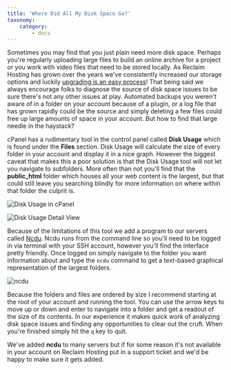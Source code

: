 ```yaml
---
title: 'Where Did All My Disk Space Go?'
taxonomy:
    category:
        - docs
---
```


Sometimes you may find that you just plain need more disk space. Perhaps you're regularly uploading large files to build an online archive for a project or you work with video files that need to be stored locally. As Reclaim Hosting has grown over the years we've consistently increased our storage options and luckily [upgrading is an easy process](http://docs.reclaimhosting.com/FAQ/Can-I-Upgrade:Downgrade-my-Account-Later/)! That being said we always encourage folks to diagnose the source of disk space issues to be sure there's not any other issues at play. Automated backups you weren't aware of in a folder on your account because of a plugin, or a log file that has grown rapidly could be the source and simply deleting a few files could free up large amounts of space in your account. But how to find that large needle in the haystack?

cPanel has a rudimentary tool in the control panel called **Disk Usage** which is found under the **Files** section. Disk Usage will calculate the size of every folder in your account and display it in a nice graph. However the biggest caveat that makes this a poor solution is that the Disk Usage tool will not let you navigate to subfolders. More often than not you'll find that the **public_html** folder which houses all your web content is the largest, but that could still leave you searching blindly for more information on where within that folder the culprit is.

![Disk Usage in cPanel](http://i.imgur.com/gx7Ag8Q.png)

![Disk Usage Detail View](http://i.imgur.com/YCLBQVM.png)

Because of the limitations of this tool we add a program to our servers called [Ncdu](https://dev.yorhel.nl/ncdu). Ncdu runs from the command line so you'll need to be logged in via terminal with your SSH account, however you'll find the interface pretty friendly. Once logged on simply navigate to the folder you want information about and type the `ncdu` command to get a text-based graphical representation of the largest folders.

![ncdu](http://i.imgur.com/1AFNCaI.png)

Because the folders and files are ordered by size I recommend starting at the root of your account and running the tool. You can use the arrow keys to move up or down and enter to navigate into a folder and get a readout of the size of its contents. In our experience it makes quick work of analyzing disk space issues and finding any opportunities to clear out the cruft. When you're finished simply hit the `q` key to quit. 

We've added **ncdu** to many servers but if for some reason it's not available in your account on Reclaim Hosting put in a support ticket and we'd be happy to make sure it gets added.
